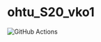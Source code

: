 # ohtu_S20_vko1

![GitHub Actions](https://github.com/Ri-mode/ohtu_S20_vko1/workflows/Java%20CI%20with%20Gradle/badge.svg)
